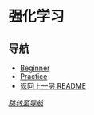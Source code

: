 # 强化学习

## 导航
- [Beginner](./Beginner/README.md)
- [Practice](./Practice/README.md)
- [返回上一层 README](../README.md)


*[跳转至导航](#导航)*